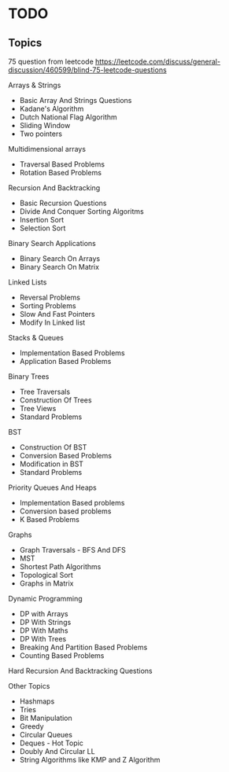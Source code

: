# TODO

## Topics

75 question from leetcode
https://leetcode.com/discuss/general-discussion/460599/blind-75-leetcode-questions

Arrays & Strings
  - Basic Array And Strings Questions
  - Kadane's Algorithm
  - Dutch National Flag Algorithm
  - Sliding Window
  - Two pointers

Multidimensional arrays
- Traversal Based Problems
- Rotation Based Problems

Recursion And Backtracking
- Basic Recursion Questions
- Divide And Conquer
Sorting Algoritms
- Insertion Sort
- Selection Sort

Binary Search Applications
- Binary Search On Arrays
- Binary Search On Matrix

Linked Lists
- Reversal Problems
- Sorting Problems
- Slow And Fast Pointers
- Modify In Linked list

Stacks & Queues
- Implementation Based Problems
- Application Based Problems

Binary Trees
- Tree Traversals
- Construction Of Trees
- Tree Views
- Standard Problems

BST
- Construction Of BST
- Conversion Based Problems
- Modification in BST
- Standard Problems 

Priority Queues And Heaps
- Implementation Based problems
- Conversion based problems
- K Based Problems

Graphs
- Graph Traversals - BFS And DFS
- MST
- Shortest Path Algorithms
- Topological Sort
- Graphs in Matrix

Dynamic Programming
- DP with Arrays
- DP With Strings
- DP With Maths
- DP With Trees
- Breaking And Partition Based Problems
- Counting Based Problems

Hard Recursion And Backtracking Questions

Other Topics
- Hashmaps
- Tries
- Bit Manipulation
- Greedy
- Circular Queues
- Deques - Hot Topic
- Doubly And Circular LL
- String Algorithms like KMP and Z Algorithm

